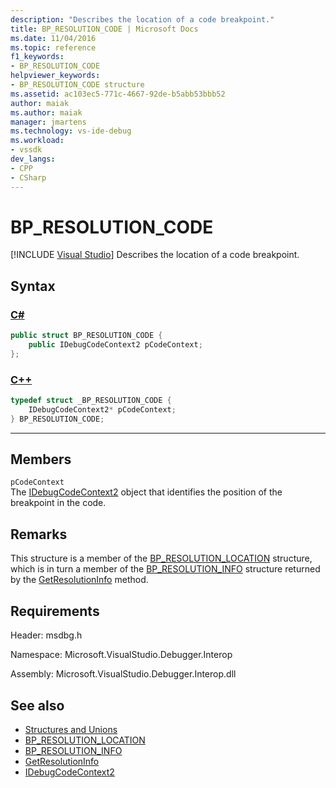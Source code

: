 ```yaml
---
description: "Describes the location of a code breakpoint."
title: BP_RESOLUTION_CODE | Microsoft Docs
ms.date: 11/04/2016
ms.topic: reference
f1_keywords:
- BP_RESOLUTION_CODE
helpviewer_keywords:
- BP_RESOLUTION_CODE structure
ms.assetid: ac103ec5-771c-4667-92de-b5abb53bbb52
author: maiak
ms.author: maiak
manager: jmartens
ms.technology: vs-ide-debug
ms.workload:
- vssdk
dev_langs:
- CPP
- CSharp
---
```

# BP_RESOLUTION_CODE

 [!INCLUDE [Visual Studio](~/includes/applies-to-version/vs-windows-only.md)]
Describes the location of a code breakpoint.

## Syntax

### [C#](#tab/csharp)
```csharp
public struct BP_RESOLUTION_CODE {
    public IDebugCodeContext2 pCodeContext;
};
```
### [C++](#tab/cpp)
```cpp
typedef struct _BP_RESOLUTION_CODE {
    IDebugCodeContext2* pCodeContext;
} BP_RESOLUTION_CODE;
```
---

## Members
`pCodeContext`\
The [IDebugCodeContext2](../../../extensibility/debugger/reference/idebugcodecontext2.md) object that identifies the position of the breakpoint in the code.

## Remarks
This structure is a member of the [BP_RESOLUTION_LOCATION](../../../extensibility/debugger/reference/bp-resolution-location.md) structure, which is in turn a member of the [BP_RESOLUTION_INFO](../../../extensibility/debugger/reference/bp-resolution-info.md) structure returned by the [GetResolutionInfo](../../../extensibility/debugger/reference/idebugbreakpointresolution2-getresolutioninfo.md) method.

## Requirements
Header: msdbg.h

Namespace: Microsoft.VisualStudio.Debugger.Interop

Assembly: Microsoft.VisualStudio.Debugger.Interop.dll

## See also
- [Structures and Unions](../../../extensibility/debugger/reference/structures-and-unions.md)
- [BP_RESOLUTION_LOCATION](../../../extensibility/debugger/reference/bp-resolution-location.md)
- [BP_RESOLUTION_INFO](../../../extensibility/debugger/reference/bp-resolution-info.md)
- [GetResolutionInfo](../../../extensibility/debugger/reference/idebugbreakpointresolution2-getresolutioninfo.md)
- [IDebugCodeContext2](../../../extensibility/debugger/reference/idebugcodecontext2.md)
